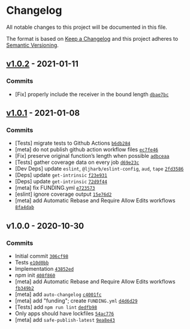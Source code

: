 # Changelog

All notable changes to this project will be documented in this file.

The format is based on [Keep a Changelog](https://keepachangelog.com/en/1.0.0/)
and this project adheres to [Semantic Versioning](https://semver.org/spec/v2.0.0.html).

## [v1.0.2](https://github.com/ljharb/call-bind/compare/v1.0.1...v1.0.2) - 2021-01-11

### Commits

- [Fix] properly include the receiver in the bound length [`dbae7bc`](https://github.com/ljharb/call-bind/commit/dbae7bc676c079a0d33c0a43e9ef92cb7b01345d)

## [v1.0.1](https://github.com/ljharb/call-bind/compare/v1.0.0...v1.0.1) - 2021-01-08

### Commits

- [Tests] migrate tests to Github Actions [`b6db284`](https://github.com/ljharb/call-bind/commit/b6db284c36f8ccd195b88a6764fe84b7223a0da1)
- [meta] do not publish github action workflow files [`ec7fe46`](https://github.com/ljharb/call-bind/commit/ec7fe46e60cfa4764ee942755f5e5a366e578e)
- [Fix] preserve original function’s length when possible [`adbceaa`](https://github.com/ljharb/call-bind/commit/adbceaa3cac4b41ea78bb19d7ccdbaaf7e0bdadb)
- [Tests] gather coverage data on every job [`d69e23c`](https://github.com/ljharb/call-bind/commit/d69e23cc65f101ba1d4c19bb07fa8eb0ec624be8)
- [Dev Deps] update `eslint`, `@ljharb/eslint-config`, `aud`, `tape` [`2fd3586`](https://github.com/ljharb/call-bind/commit/2fd3586c5d47b335364c14293114c6b625ae1f71)
- [Deps] update `get-intrinsic` [`f23e931`](https://github.com/ljharb/call-bind/commit/f23e9318cc271c2add8bb38cfded85ee7baf8eee)
- [Deps] update `get-intrinsic` [`72d9f44`](https://github.com/ljharb/call-bind/commit/72d9f44e184465ba8dd3fb48260bbcff234985f2)
- [meta] fix FUNDING.yml [`e723573`](https://github.com/ljharb/call-bind/commit/e723573438c5a68dcec31fb5d96ea6b7e4a93be8)
- [eslint] ignore coverage output [`15e76d2`](https://github.com/ljharb/call-bind/commit/15e76d28a5f43e504696401e5b31ebb78ee1b532)
- [meta] add Automatic Rebase and Require Allow Edits workflows [`8fa4dab`](https://github.com/ljharb/call-bind/commit/8fa4dabb23bad7bb92c9571c1241c08b56e4b6)

## v1.0.0 - 2020-10-30

### Commits

- Initial commit [`306cf98`](https://github.com/ljharb/call-bind/commit/306cf98c7ec9e7ef66b653ec152277ac1381eb50)
- Tests [`e10d0bb`](https://github.com/ljharb/call-bind/commit/e10d0bbdadc7a10ecedc9a1c035112d3e368b8df)
- Implementation [`43852ed`](https://github.com/ljharb/call-bind/commit/43852eda0f187327b7fad2423ca972149a52bd65)
- npm init [`408f860`](https://github.com/ljharb/call-bind/commit/408f860b773a2f610805fd3610d71bac1b6249)
- [meta] add Automatic Rebase and Require Allow Edits workflows [`fb349b2`](https://github.com/ljharb/call-bind/commit/fb349b2e48defbec8b5ec8a8395cc8f69f220b13)
- [meta] add `auto-changelog` [`c4001fc`](https://github.com/ljharb/call-bind/commit/c4001fc43031799ef908211c98d3b0fb2b60fde4)
- [meta] add "funding"; create `FUNDING.yml` [`d4d6d29`](https://github.com/ljharb/call-bind/commit/d4d6d2974a14bc2e98830468eda7fe6d6a776717)
- [Tests] add `npm run lint` [`dedfb98`](https://github.com/ljharb/call-bind/commit/dedfb98bd0ecefb08ddb9a94061bd10cde4332af)
- Only apps should have lockfiles [`54ac776`](https://github.com/ljharb/call-bind/commit/54ac7765b45a7361dc152f478e743f110650)
- [meta] add `safe-publish-latest` [`9ea8e43`](https://github.com/ljharb/call-bind/commit/9ea8e435b950ce9b705559cd651039f9bf40140f)

